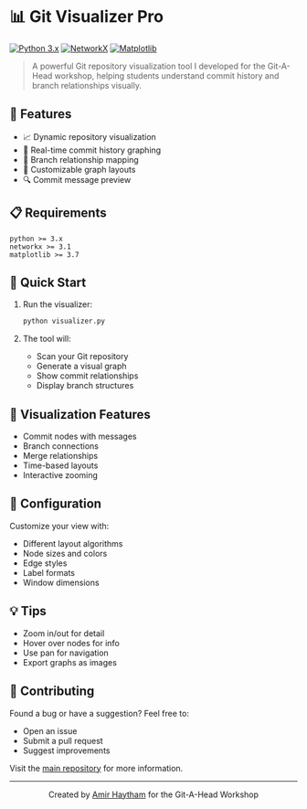 # 📊 Git Visualizer Pro

[![Python 3.x](https://img.shields.io/badge/python-3.x-blue.svg)](https://www.python.org/downloads/)
[![NetworkX](https://img.shields.io/badge/NetworkX-3.1-green.svg)](https://networkx.org/)
[![Matplotlib](https://img.shields.io/badge/Matplotlib-3.7-orange.svg)](https://matplotlib.org/)

> A powerful Git repository visualization tool I developed for the Git-A-Head workshop, helping students understand commit history and branch relationships visually.

## 🌟 Features
- 📈 Dynamic repository visualization
- 🔄 Real-time commit history graphing
- 🌳 Branch relationship mapping
- 🎨 Customizable graph layouts
- 🔍 Commit message preview

## 📋 Requirements
```
python >= 3.x
networkx >= 3.1
matplotlib >= 3.7
```

## 🚀 Quick Start
1. Run the visualizer:
   ```bash
   python visualizer.py
   ```

2. The tool will:
   - Scan your Git repository
   - Generate a visual graph
   - Show commit relationships
   - Display branch structures

## 🎨 Visualization Features
- Commit nodes with messages
- Branch connections
- Merge relationships
- Time-based layouts
- Interactive zooming

## 🔧 Configuration
Customize your view with:
- Different layout algorithms
- Node sizes and colors
- Edge styles
- Label formats
- Window dimensions

## 💡 Tips
- Zoom in/out for detail
- Hover over nodes for info
- Use pan for navigation
- Export graphs as images

## 🤝 Contributing
Found a bug or have a suggestion? Feel free to:
- Open an issue
- Submit a pull request
- Suggest improvements

Visit the [main repository](https://github.com/AmirHaytham/git-a-head) for more information.

---
<p align="center">
Created by <a href="https://github.com/AmirHaytham">Amir Haytham</a> for the Git-A-Head Workshop
</p>
